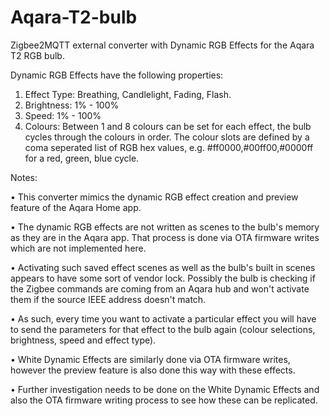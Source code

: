 # Aqara-T2-bulb
Zigbee2MQTT external converter with Dynamic RGB Effects for the Aqara T2 RGB bulb. 

Dynamic RGB Effects have the following properties:

1. Effect Type: Breathing, Candlelight, Fading, Flash. 
2. Brightness: 1% - 100%
3. Speed: 1% - 100%
4. Colours: Between 1 and 8 colours can be set for each effect, the bulb cycles through the colours in order. The colour slots are defined by a coma seperated list of RGB hex values, e.g. #ff0000,#00ff00,#0000ff for a red, green, blue cycle.
   

Notes:


  • This converter mimics the dynamic RGB effect creation and preview feature of the Aqara Home app.
  
  • The dynamic RGB effects are not written as scenes to the bulb's memory as they are in the Aqara app. That process is done via OTA firmware writes which are not implemented here.
  
  • Activating such saved effect scenes as well as the bulb's built in scenes appears to have some sort of vendor lock. Possibly the bulb is checking if the Zigbee commands are coming from an Aqara hub and won't activate them if the source IEEE address doesn't match.
  
• As such, every time you want to activate a particular effect you will have to send the parameters for that effect to the bulb again (colour selections, brightness, speed and effect type). 

• White Dynamic Effects are similarly done via OTA firmware writes, however the preview feature is also done this way with these effects.

• Further investigation needs to be done on the White Dynamic Effects and also the OTA firmware writing process to see how these can be replicated.
